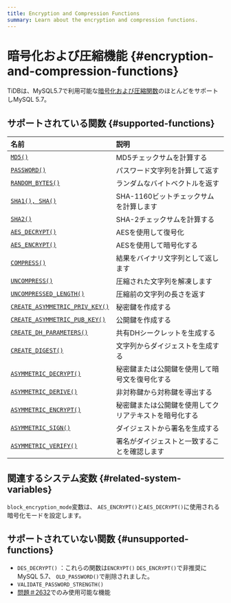 ```yaml
---
title: Encryption and Compression Functions
summary: Learn about the encryption and compression functions.
---
```


# 暗号化および圧縮機能 {#encryption-and-compression-functions}

TiDBは、MySQL5.7で利用可能な[暗号化および圧縮関数](https://dev.mysql.com/doc/refman/5.7/en/encryption-functions.html)のほとんどをサポートしMySQL 5.7。

## サポートされている関数 {#supported-functions}

| 名前                                                                                                                                                 | 説明                          |
| :------------------------------------------------------------------------------------------------------------------------------------------------- | :-------------------------- |
| [`MD5()`](https://dev.mysql.com/doc/refman/5.7/en/encryption-functions.html#function_md5)                                                          | MD5チェックサムを計算する              |
| [`PASSWORD()`](https://dev.mysql.com/doc/refman/5.7/en/encryption-functions.html#function_password)                                                | パスワード文字列を計算して返す             |
| [`RANDOM_BYTES()`](https://dev.mysql.com/doc/refman/5.7/en/encryption-functions.html#function_random-bytes)                                        | ランダムなバイトベクトルを返す             |
| [`SHA1(), SHA()`](https://dev.mysql.com/doc/refman/5.7/en/encryption-functions.html#function_sha1)                                                 | SHA-1160ビットチェックサムを計算します     |
| [`SHA2()`](https://dev.mysql.com/doc/refman/5.7/en/encryption-functions.html#function_sha2)                                                        | SHA-2チェックサムを計算する            |
| [`AES_DECRYPT()`](https://dev.mysql.com/doc/refman/5.7/en/encryption-functions.html#function_aes-decrypt)                                          | AESを使用して復号化                 |
| [`AES_ENCRYPT()`](https://dev.mysql.com/doc/refman/5.7/en/encryption-functions.html#function_aes-encrypt)                                          | AESを使用して暗号化する               |
| [`COMPRESS()`](https://dev.mysql.com/doc/refman/5.7/en/encryption-functions.html#function_compress)                                                | 結果をバイナリ文字列として返します           |
| [`UNCOMPRESS()`](https://dev.mysql.com/doc/refman/5.7/en/encryption-functions.html#function_uncompress)                                            | 圧縮された文字列を解凍します              |
| [`UNCOMPRESSED_LENGTH()`](https://dev.mysql.com/doc/refman/5.7/en/encryption-functions.html#function_uncompressed-length)                          | 圧縮前の文字列の長さを返す               |
| [`CREATE_ASYMMETRIC_PRIV_KEY()`](https://dev.mysql.com/doc/refman/5.7/en/enterprise-encryption-functions.html#function_create-asymmetric-priv-key) | 秘密鍵を作成する                    |
| [`CREATE_ASYMMETRIC_PUB_KEY()`](https://dev.mysql.com/doc/refman/5.7/en/enterprise-encryption-functions.html#function_create-asymmetric-pub-key)   | 公開鍵を作成する                    |
| [`CREATE_DH_PARAMETERS()`](https://dev.mysql.com/doc/refman/5.7/en/enterprise-encryption-functions.html#function_create-dh-parameters)             | 共有DHシークレットを生成する             |
| [`CREATE_DIGEST()`](https://dev.mysql.com/doc/refman/5.7/en/enterprise-encryption-functions.html#function_create-digest)                           | 文字列からダイジェストを生成する            |
| [`ASYMMETRIC_DECRYPT()`](https://dev.mysql.com/doc/refman/5.7/en/enterprise-encryption-functions.html#function_asymmetric-decrypt)                 | 秘密鍵または公開鍵を使用して暗号文を復号化する     |
| [`ASYMMETRIC_DERIVE()`](https://dev.mysql.com/doc/refman/5.7/en/enterprise-encryption-functions.html#function_asymmetric-derive)                   | 非対称鍵から対称鍵を導出する              |
| [`ASYMMETRIC_ENCRYPT()`](https://dev.mysql.com/doc/refman/5.7/en/enterprise-encryption-functions.html#function_asymmetric-encrypt)                 | 秘密鍵または公開鍵を使用してクリアテキストを暗号化する |
| [`ASYMMETRIC_SIGN()`](https://dev.mysql.com/doc/refman/5.7/en/enterprise-encryption-functions.html#function_asymmetric-sign)                       | ダイジェストから署名を生成する             |
| [`ASYMMETRIC_VERIFY()`](https://dev.mysql.com/doc/refman/5.7/en/enterprise-encryption-functions.html#function_asymmetric-verify)                   | 署名がダイジェストと一致することを確認します      |

## 関連するシステム変数 {#related-system-variables}

`block_encryption_mode`変数は、 `AES_ENCRYPT()`と`AES_DECRYPT()`に使用される暗号化モードを設定します。

## サポートされていない関数 {#unsupported-functions}

-   `DES_DECRYPT()` ：これらの関数は`ENCRYPT()` `DES_ENCRYPT()`で非推奨にMySQL 5.7、 `OLD_PASSWORD()`で削除されました。
-   `VALIDATE_PASSWORD_STRENGTH()`
-   [問題＃2632](https://github.com/pingcap/tidb/issues/2632)でのみ使用可能な機能
